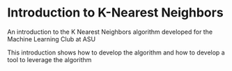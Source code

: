 # Introduction to K-Nearest Neighbors
An introduction to the K Nearest Neighbors algorithm developed for the Machine Learning Club at ASU

This introduction shows how to develop the algorithm and how to develop a tool to leverage the algorithm
